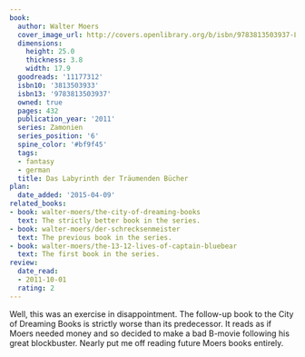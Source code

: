 ```yaml
---
book:
  author: Walter Moers
  cover_image_url: http://covers.openlibrary.org/b/isbn/9783813503937-L.jpg
  dimensions:
    height: 25.0
    thickness: 3.8
    width: 17.9
  goodreads: '11177312'
  isbn10: '3813503933'
  isbn13: '9783813503937'
  owned: true
  pages: 432
  publication_year: '2011'
  series: Zamonien
  series_position: '6'
  spine_color: '#bf9f45'
  tags:
  - fantasy
  - german
  title: Das Labyrinth der Träumenden Bücher
plan:
  date_added: '2015-04-09'
related_books:
- book: walter-moers/the-city-of-dreaming-books
  text: The strictly better book in the series.
- book: walter-moers/der-schrecksenmeister
  text: The previous book in the series.
- book: walter-moers/the-13-12-lives-of-captain-bluebear
  text: The first book in the series.
review:
  date_read:
  - 2011-10-01
  rating: 2
---
```


Well, this was an exercise in disappointment. The follow-up book to the City of Dreaming Books is strictly worse than
its predecessor. It reads as if Moers needed money and so decided to make a bad B-movie following his great blockbuster.
Nearly put me off reading future Moers books entirely.
